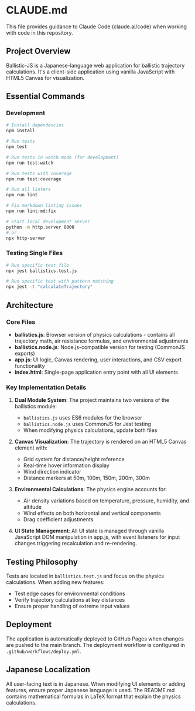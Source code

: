 # CLAUDE.md

This file provides guidance to Claude Code (claude.ai/code) when working with code in this repository.

## Project Overview

Ballistic-JS is a Japanese-language web application for ballistic trajectory calculations. It's a client-side application using vanilla JavaScript with HTML5 Canvas for visualization.

## Essential Commands

### Development

```bash
# Install dependencies
npm install

# Run tests
npm test

# Run tests in watch mode (for development)
npm run test:watch

# Run tests with coverage
npm run test:coverage

# Run all linters
npm run lint

# Fix markdown linting issues
npm run lint:md:fix

# Start local development server
python -m http.server 8000
# or
npx http-server
```

### Testing Single Files

```bash
# Run specific test file
npx jest ballistics.test.js

# Run specific test with pattern matching
npx jest -t "calculateTrajectory"
```

## Architecture

### Core Files

- **ballistics.js**: Browser version of physics calculations - contains all trajectory math, air resistance formulas, and environmental adjustments
- **ballistics.node.js**: Node.js-compatible version for testing (CommonJS exports)
- **app.js**: UI logic, Canvas rendering, user interactions, and CSV export functionality
- **index.html**: Single-page application entry point with all UI elements

### Key Implementation Details

1. **Dual Module System**: The project maintains two versions of the ballistics module:
   - `ballistics.js` uses ES6 modules for the browser
   - `ballistics.node.js` uses CommonJS for Jest testing
   - When modifying physics calculations, update both files

2. **Canvas Visualization**: The trajectory is rendered on an HTML5 Canvas element with:
   - Grid system for distance/height reference
   - Real-time hover information display
   - Wind direction indicator
   - Distance markers at 50m, 100m, 150m, 200m, 300m

3. **Environmental Calculations**: The physics engine accounts for:
   - Air density variations based on temperature, pressure, humidity, and altitude
   - Wind effects on both horizontal and vertical components
   - Drag coefficient adjustments

4. **UI State Management**: All UI state is managed through vanilla JavaScript DOM manipulation in app.js, with event listeners for input changes triggering recalculation and re-rendering.

## Testing Philosophy

Tests are located in `ballistics.test.js` and focus on the physics calculations. When adding new features:

- Test edge cases for environmental conditions
- Verify trajectory calculations at key distances
- Ensure proper handling of extreme input values

## Deployment

The application is automatically deployed to GitHub Pages when changes are pushed to the main branch. The deployment workflow is configured in `.github/workflows/deploy.yml`.

## Japanese Localization

All user-facing text is in Japanese. When modifying UI elements or adding features, ensure proper Japanese language is used. The README.md contains mathematical formulas in LaTeX format that explain the physics calculations.
